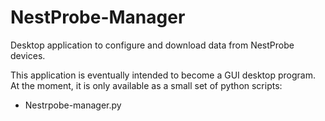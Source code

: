 # NestProbe-Manager
Desktop application to configure and download data from NestProbe devices.

This application is eventually intended to become a GUI desktop program.
At the moment, it is only available as a small set of python scripts:

* Nestrpobe-manager.py
